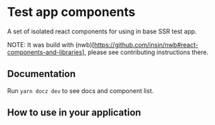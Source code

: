 # Test app components

A set of isolated react components for using in base SSR test app.

NOTE: It was build with (nwb)[https://github.com/insin/nwb#react-components-and-libraries], please see contributing instructions there.

## Documentation

Run `yarn docz dev` to see docs and component list.

## How to use in your application

